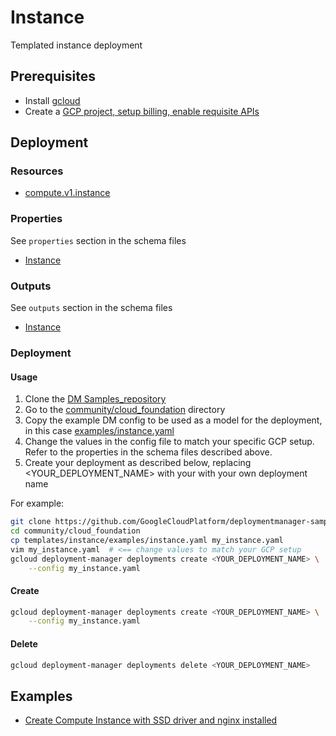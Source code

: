# Instance

Templated instance deployment

## Prerequisites

- Install [gcloud](https://cloud.google.com/sdk)
- Create a [GCP project, setup billing, enable requisite APIs](../project/README.md)

## Deployment

### Resources

- [compute.v1.instance](https://cloud.google.com/compute/docs/reference/rest/v1/instances)

### Properties

See `properties` section in the schema files

- [Instance](instance.py.schema)

### Outputs

See `outputs` section in the schema files

- [Instance](instance.py.schema)

### Deployment

#### Usage

1. Clone the [DM Samples_repository](https://github.com/GoogleCloudPlatform/deploymentmanager-sample)
2. Go to the [community/cloud_foundation](community/cloud_foundation) directory
3. Copy the example DM config to be used as a model for the deployment, in this case [examples/instance.yaml](examples/instance.yaml)
4. Change the values in the config file to match your specific GCP setup.
   Refer to the properties in the schema files described above.
5. Create your deployment as described below, replacing <YOUR_DEPLOYMENT_NAME>
   with your with your own deployment name

For example:

``` bash
git clone https://github.com/GoogleCloudPlatform/deploymentmanager-sample
cd community/cloud_foundation
cp templates/instance/examples/instance.yaml my_instance.yaml
vim my_instance.yaml  # <== change values to match your GCP setup
gcloud deployment-manager deployments create <YOUR_DEPLOYMENT_NAME> \
    --config my_instance.yaml
```

#### Create

``` bash
gcloud deployment-manager deployments create <YOUR_DEPLOYMENT_NAME> \
    --config my_instance.yaml
```

#### Delete

``` bash
gcloud deployment-manager deployments delete <YOUR_DEPLOYMENT_NAME>
```

## Examples

- [Create Compute Instance with SSD driver and nginx installed](examples/instance.yaml)
